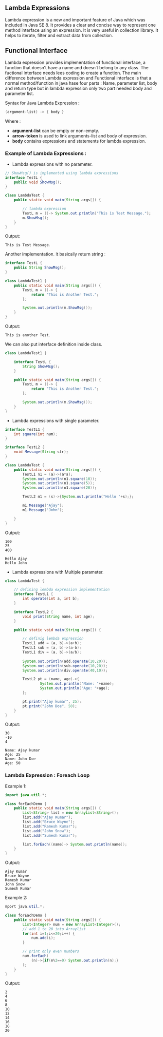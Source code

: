 ## Lambda Expressions

Lambda expression is a new and important feature of Java which was included in Java SE 8. It provides a clear and concise way to represent one method interface using an expression. It is very useful in collection library. It helps to iterate, filter and extract data from collection.

## Functional Interface

Lambda expression provides implementation of functional interface, a function that doesn’t have a name and doesn’t belong to any class. The fuctional interface needs lees coding to create a function. The main difference between Lambda expression and Functional interface is that a normal method/function in java hase four parts : Name, parameter list, body and return type but in lambda expression only two part needed body and parameter list. 

Syntax for Java Lambda Expression :
```java
(argument-list) -> { body }
```
Where :   
* **argument-list** can be empty or non-empty.
* **arrow-token** is used to link arguments-list and body of expression.
* **body** contains expressions and statements for lambda expression.

### Example of Lambda Expressions :

* Lambda expressions with no parameter.
```java
// ShowMsg() is implemented using lambda expressions
interface TestL {
	public void ShowMsg();
}

class LambdaTest {
	public static void main(String args[]) {

		// lambda expression
		TestL m = ()-> System.out.println("This is Test Message.");
	   	m.ShowMsg();
	}	
}
```
Output:
```console
This is Test Message.
```
Another implementation. It basically return string :
```java
interface TestL {
	public String ShowMsg();
}

class LambdaTest1 {
	public static void main(String args[]) {
		TestL m = ()-> {
			return "This is Another Test.";
		};

	   	System.out.println(m.ShowMsg());
	}	
}
```
Output:
```console
This is another Test.
```
We can also put interface definition inside class.
```java
class LambdaTest1 {

	interface TestL {
	 	String ShowMsg();
    }

	public static void main(String args[]) {
		TestL m = ()-> {
			return "This is Another Test.";
		};

	   	System.out.println(m.ShowMsg());
	}	
}
```
* Lambda expressions with single parameter.
```java
interface TestL1 {
	int square(int num);
}

interface TestL2 {
	void Message(String str);
}

class LambdaTest {
	public static void main(String args[]) {
		TestL1 n1 = (a)->(a*a);
		System.out.println(n1.square(10));
		System.out.println(n1.square(5));
		System.out.println(n1.square(20));

		TestL2 m1 = (s)->{System.out.println("Hello "+s);};

		m1.Message("Ajay");
		m1.Message("John");

	}	
}
```
Output:
```console
100
25
400

Hello Ajay
Hello John
```
* Lambda expressions with Multiple parameter.
```java
class LambdaTest {

	// defining lembda expression implementation
	interface TestL1 {
	 	int operate(int a, int b);
    }

	interface TestL2 {
		void print(String name, int age);
	}

	public static void main(String args[]) {

		// definig lembda expression
		TestL1 add = (a, b)->(a+b);
		TestL1 sub = (a, b)->(a-b);
		TestL1 div = (a, b)->(a/b);
		
	   	System.out.println(add.operate(10,20));
	   	System.out.println(sub.operate(10,20));
	   	System.out.println(div.operate(40,10));

		TestL2 pt = (name, age)->{
				System.out.println("Name: "+name);
				System.out.println("Age: "+age);
		};

		pt.print("Ajay kumar", 25);
		pt.print("John Doe", 50);
	}	
}
```
Output:
```console
30
-10
4

Name: Ajay kumar
Age: 25
Name: John Doe
Age: 50
```

### Lambda Expression : Foreach Loop
Example 1:
```java
import java.util.*;

class forEachDemo {
	public static void main(String args[]) {
		List<String> list = new ArrayList<String>();
		list.add("Ajay Kumar");
		list.add("Bruce Wayne");
		list.add("Ramesh Kumar");
		list.add("John Snow");
		list.add("Sumesh Kumar");

		list.forEach((name)-> System.out.println(name));
	}
}
```
Output:
```console
Ajay Kumar
Bruce Wayne
Ramesh Kumar
John Snow
Sumesh Kumar
```
Example 2:
```java
mport java.util.*;

class forEachDemo {
	public static void main(String args[]) {
		List<Integer> num = new ArrayList<Integer>();
	  	// add 1 to 20 into Arraylist
		for(int i=1;i<=20;i++) {
			num.add(i);
		}

		// print only even numbers
		num.forEach(
			(n)->{if(n%2==0) System.out.println(n);}
		);
	}
}
```
Output:
```console
2
4
6
8
10
12
14
16
18
20
```
